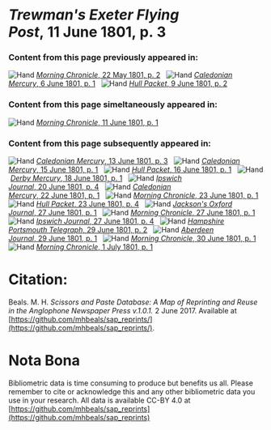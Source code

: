 # *Trewman's Exeter Flying Post*, 11 June 1801, p. 3  
  
### Content from this page previously appeared in:  
![Hand](http://scissorsandpaste.net/wp-content/uploads/2017/06/smallhandpointer.png) [*Morning Chronicle*, 22 May 1801, p. 2](https://mhbeals.github.io/sap_html/Morning-Chronicle/Morning-Chronicle-22-May-1801-p-2)  
![Hand](http://scissorsandpaste.net/wp-content/uploads/2017/06/smallhandpointer.png) [*Caledonian Mercury*, 6 June 1801, p. 1](https://mhbeals.github.io/sap_html/Caledonian-Mercury/Caledonian-Mercury-6-June-1801-p-1)  
![Hand](http://scissorsandpaste.net/wp-content/uploads/2017/06/smallhandpointer.png) [*Hull Packet*, 9 June 1801, p. 2](https://mhbeals.github.io/sap_html/Hull-Packet/Hull-Packet-9-June-1801-p-2)  
  
### Content from this page simeltaneously appeared in:  
![Hand](http://scissorsandpaste.net/wp-content/uploads/2017/06/smallhandpointer.png) [*Morning Chronicle*, 11 June 1801, p. 1](https://mhbeals.github.io/sap_html/Morning-Chronicle/Morning-Chronicle-11-June-1801-p-1)  
  
### Content from this page subsequently appeared in:  
![Hand](http://scissorsandpaste.net/wp-content/uploads/2017/06/smallhandpointer.png) [*Caledonian Mercury*, 13 June 1801, p. 3](https://mhbeals.github.io/sap_html/Caledonian-Mercury/Caledonian-Mercury-13-June-1801-p-3)  
![Hand](http://scissorsandpaste.net/wp-content/uploads/2017/06/smallhandpointer.png) [*Caledonian Mercury*, 15 June 1801, p. 1](https://mhbeals.github.io/sap_html/Caledonian-Mercury/Caledonian-Mercury-15-June-1801-p-1)  
![Hand](http://scissorsandpaste.net/wp-content/uploads/2017/06/smallhandpointer.png) [*Hull Packet*, 16 June 1801, p. 1](https://mhbeals.github.io/sap_html/Hull-Packet/Hull-Packet-16-June-1801-p-1)  
![Hand](http://scissorsandpaste.net/wp-content/uploads/2017/06/smallhandpointer.png) [*Derby Mercury*, 18 June 1801, p. 1](https://mhbeals.github.io/sap_html/Derby-Mercury/Derby-Mercury-18-June-1801-p-1)  
![Hand](http://scissorsandpaste.net/wp-content/uploads/2017/06/smallhandpointer.png) [*Ipswich Journal*, 20 June 1801, p. 4](https://mhbeals.github.io/sap_html/Ipswich-Journal/Ipswich-Journal-20-June-1801-p-4)  
![Hand](http://scissorsandpaste.net/wp-content/uploads/2017/06/smallhandpointer.png) [*Caledonian Mercury*, 22 June 1801, p. 1](https://mhbeals.github.io/sap_html/Caledonian-Mercury/Caledonian-Mercury-22-June-1801-p-1)  
![Hand](http://scissorsandpaste.net/wp-content/uploads/2017/06/smallhandpointer.png) [*Morning Chronicle*, 23 June 1801, p. 1](https://mhbeals.github.io/sap_html/Morning-Chronicle/Morning-Chronicle-23-June-1801-p-1)  
![Hand](http://scissorsandpaste.net/wp-content/uploads/2017/06/smallhandpointer.png) [*Hull Packet*, 23 June 1801, p. 4](https://mhbeals.github.io/sap_html/Hull-Packet/Hull-Packet-23-June-1801-p-4)  
![Hand](http://scissorsandpaste.net/wp-content/uploads/2017/06/smallhandpointer.png) [*Jackson's Oxford Journal*, 27 June 1801, p. 1](https://mhbeals.github.io/sap_html/Jackson's-Oxford-Journal/Jackson's-Oxford-Journal-27-June-1801-p-1)  
![Hand](http://scissorsandpaste.net/wp-content/uploads/2017/06/smallhandpointer.png) [*Morning Chronicle*, 27 June 1801, p. 1](https://mhbeals.github.io/sap_html/Morning-Chronicle/Morning-Chronicle-27-June-1801-p-1)  
![Hand](http://scissorsandpaste.net/wp-content/uploads/2017/06/smallhandpointer.png) [*Ipswich Journal*, 27 June 1801, p. 4](https://mhbeals.github.io/sap_html/Ipswich-Journal/Ipswich-Journal-27-June-1801-p-4)  
![Hand](http://scissorsandpaste.net/wp-content/uploads/2017/06/smallhandpointer.png) [*Hampshire Portsmouth Telegraph*, 29 June 1801, p. 2](https://mhbeals.github.io/sap_html/Hampshire-Portsmouth-Telegraph/Hampshire-Portsmouth-Telegraph-29-June-1801-p-2)  
![Hand](http://scissorsandpaste.net/wp-content/uploads/2017/06/smallhandpointer.png) [*Aberdeen Journal*, 29 June 1801, p. 1](https://mhbeals.github.io/sap_html/Aberdeen-Journal/Aberdeen-Journal-29-June-1801-p-1)  
![Hand](http://scissorsandpaste.net/wp-content/uploads/2017/06/smallhandpointer.png) [*Morning Chronicle*, 30 June 1801, p. 1](https://mhbeals.github.io/sap_html/Morning-Chronicle/Morning-Chronicle-30-June-1801-p-1)  
![Hand](http://scissorsandpaste.net/wp-content/uploads/2017/06/smallhandpointer.png) [*Morning Chronicle*, 1 July 1801, p. 1](https://mhbeals.github.io/sap_html/Morning-Chronicle/Morning-Chronicle-1-July-1801-p-1)  


# Citation: 

Beals. M. H. *Scissors and Paste Database: A Map of Reprinting and Reuse in the Anglophone Newspaper Press v.1.0.1.* 2 June 2017. Available at [https://github.com/mhbeals/sap_reprints/](https://github.com/mhbeals/sap_reprints/). 

# Nota Bona

Bibliometric data is time consuming to produce but benefits us all. Please remember to cite or acknowledge this and any other bibliometric data you use in your research. All data is available CC-BY 4.0 at [https://github.com/mhbeals/sap_reprints](https://github.com/mhbeals/sap_reprints)